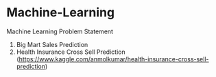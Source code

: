 # Machine-Learning
Machine Learning Problem Statement
1. Big Mart Sales Prediction
2. Health Insurance Cross Sell Prediction (https://www.kaggle.com/anmolkumar/health-insurance-cross-sell-prediction)
